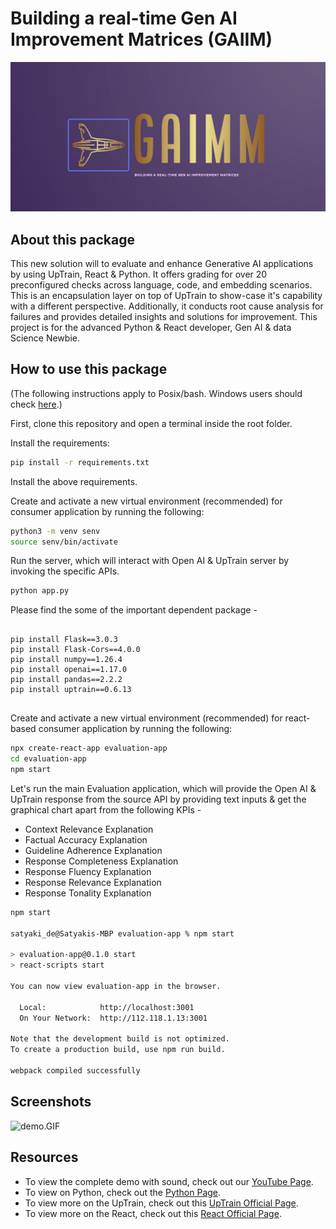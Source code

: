 # Building a real-time Gen AI Improvement Matrices (GAIIM)

![Logos.jpeg](Logos.jpeg)

## About this package

This new solution will to evaluate and enhance Generative AI applications by using UpTrain, React & Python. It offers grading for over 20 preconfigured checks across language, code, and embedding scenarios. This is an encapsulation layer on top of UpTrain to show-case it's capability with a different perspective. Additionally, it conducts root cause analysis for failures and provides detailed insights and solutions for improvement. This project is for the advanced Python & React developer, Gen AI & data Science Newbie.


## How to use this package

(The following instructions apply to Posix/bash. Windows users should check
[here](https://docs.python.org/3/library/venv.html).)

First, clone this repository and open a terminal inside the root folder.


Install the requirements:

```bash
pip install -r requirements.txt
```

Install the above requirements.

Create and activate a new virtual environment (recommended) for consumer application by running
the following:

```bash
python3 -m venv senv
source senv/bin/activate
```

Run the server, which will interact with Open AI & UpTrain server by invoking the specific APIs.

```bash
python app.py
```

Please find the some of the important dependent package -

```

pip install Flask==3.0.3
pip install Flask-Cors==4.0.0
pip install numpy==1.26.4
pip install openai==1.17.0
pip install pandas==2.2.2
pip install uptrain==0.6.13


```

Create and activate a new virtual environment (recommended) for react-based consumer application by running
the following:

```bash
npx create-react-app evaluation-app
cd evaluation-app
npm start
```

Let's run the main Evaluation application, which will provide the Open AI & UpTrain response from the source API by providing text inputs & get the graphical chart apart from the following KPIs -

- Context Relevance Explanation
- Factual Accuracy Explanation
- Guideline Adherence Explanation
- Response Completeness Explanation
- Response Fluency Explanation
- Response Relevance Explanation
- Response Tonality Explanation

```bash
npm start

satyaki_de@Satyakis-MBP evaluation-app % npm start

> evaluation-app@0.1.0 start
> react-scripts start

You can now view evaluation-app in the browser.

  Local:            http://localhost:3001
  On Your Network:  http://112.118.1.13:3001

Note that the development build is not optimized.
To create a production build, use npm run build.

webpack compiled successfully
```

## Screenshots

![demo.GIF](demo.GIF)

## Resources

- To view the complete demo with sound, check out our [YouTube Page](https://youtu.be/7VQSncDoeeU).
- To view on Python, check out the [Python Page](https://docs.python.org/3/).
- To view more on the UpTrain, check out this [UpTrain Official Page](https://docs.uptrain.ai/getting-started/introduction).
- To view more on the React, check out this [React Official Page](https://legacy.reactjs.org/docs/getting-started.html).

